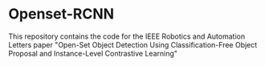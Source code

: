 # Openset-RCNN
This repository contains the code for the IEEE Robotics and Automation Letters paper "Open-Set Object Detection Using Classification-Free Object Proposal and Instance-Level Contrastive Learning"
